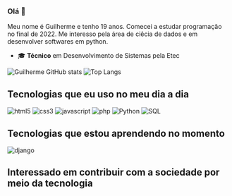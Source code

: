 ### Olá 👋
Meu nome é Guilherme e tenho 19 anos. Comecei a estudar programação no final de 2022. 
Me interesso pela área de ciêcia de dados e em desenvolver softwares em python.

- 🎓 **Técnico** em Desenvolvimento de Sistemas pela Etec

![Guilherme GitHub stats](https://github-readme-stats.vercel.app/api?username=guilherme-oliveira935&show_icons=true&theme=radical)   ![Top Langs](https://github-readme-stats.vercel.app/api/top-langs/?username=guilherme-oliveira935&hide_progress=true&theme=radical)

## Tecnologias que eu uso no meu dia a dia

<div>
  <img alt='html5' src='https://img.shields.io/badge/HTML5-E34F26?style=for-the-badge&logo=html5&logoColor=white'>
  <img alt='css3' src='https://img.shields.io/badge/CSS3-1572B6?style=for-the-badge&logo=css3&logoColor=white'>
  <img alt='javascript' src='https://img.shields.io/badge/JavaScript-323330?style=for-the-badge&logo=javascript&logoColor=F7DF1E'>
  <img alt='php' src='https://img.shields.io/badge/PHP-777BB4?style=for-the-badge&logo=php&logoColor=white'>
  <img alt='Python' src='https://img.shields.io/badge/Python-14354C?style=for-the-badge&logo=python&logoColor=white'>
  <img alt='SQL' src='https://img.shields.io/badge/MySQL-00000F?style=for-the-badge&logo=mysql&logoColor=white'>
</div>

## Tecnologias que estou aprendendo no momento

<div>
  <img alt='django' src='https://img.shields.io/badge/Django-092E20?style=for-the-badge&logo=django&logoColor=white'>
</div>
    
## Interessado em contribuir com a sociedade por meio da tecnologia


